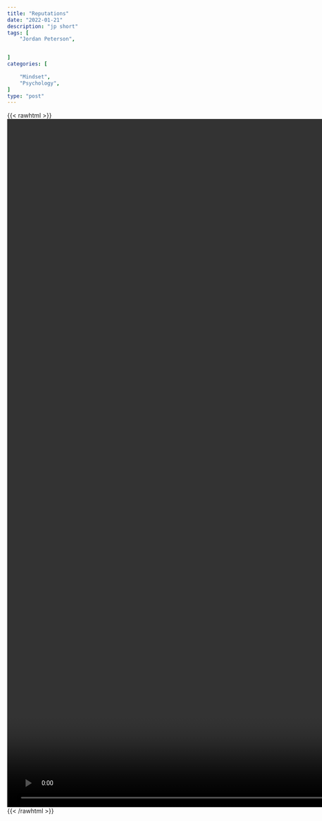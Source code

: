 ```yaml
---
title: "Reputations"
date: "2022-01-21"
description: "jp short"
tags: [
    "Jordan Peterson",


]
categories: [
    
    "Mindset",
    "Psychology",
]
type: "post"
---
```

{{< rawhtml >}}
    <video style="height:40vh;width:auto" overflow="hidden" controls>
        <source src="https://clips.dev00ps.com/Jordan%20Peterson/reputations.mp4" type="video/mp4"> 
    </video>
{{< /rawhtml >}}